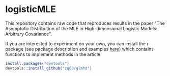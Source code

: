 # logisticMLE

This repository contains raw code that reproduces results in the paper "The Asymptotic Distribution of the MLE in High-dimensional Logistic Models: Arbitrary Covariance".

If you are interested to experiment on your own, you can install the r package (see package description and examples [here](https://zq00.github.io/glmhd/index.html)) which contains functions to implement methods in the article

```r
install.packages("devtools")
devtools::install_github("zq00/glmhd")
```

